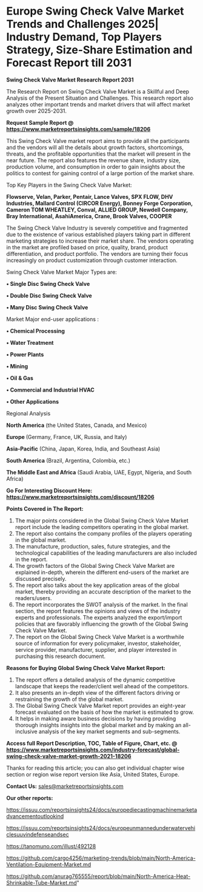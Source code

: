  # Europe Swing Check Valve Market Trends and Challenges 2025| Industry Demand, Top Players Strategy, Size-Share Estimation and Forecast Report till 2031

<strong>Swing Check Valve Market Research Report 2031</strong>

The Research Report on Swing Check Valve Market is a Skillful and Deep Analysis of the Present Situation and Challenges. This research report also analyzes other important trends and market drivers that will affect market growth over 2025-2031.

<strong>Request Sample Report @ <a href=https://www.marketreportsinsights.com/sample/18206>https://www.marketreportsinsights.com/sample/18206</a></strong>

This Swing Check Valve market report aims to provide all the participants and the vendors will all the details about growth factors, shortcomings, threats, and the profitable opportunities that the market will present in the near future. The report also features the revenue share, industry size, production volume, and consumption in order to gain insights about the politics to contest for gaining control of a large portion of the market share.

Top Key Players in the Swing Check Valve Market:

<strong>Flowserve, Velan, Parker, Pentair, Lance Valves, SPX FLOW, DHV Industries, Mallard Control (CIRCOR Energy), Bonney Forge Corporation, Cameron TOM WHEATLEY, Conval, ALLIED GROUP, Newdell Company, Bray International, AsahiAmerica, Crane, Brook Valves, COOPER</strong>

The Swing Check Valve Industry is severely competitive and fragmented due to the existence of various established players taking part in different marketing strategies to increase their market share. The vendors operating in the market are profiled based on price, quality, brand, product differentiation, and product portfolio. The vendors are turning their focus increasingly on product customization through customer interaction.

Swing Check Valve Market Major Types are:

<strong>• Single Disc Swing Check Valve

• Double Disc Swing Check Valve

• Many Disc Swing Check Valve</strong>

Market Major end-user applications :

<strong>• Chemical Processing

• Water Treatment

• Power Plants

• Mining

• Oil & Gas

• Commercial and Industrial HVAC

• Other Applications</strong>

Regional Analysis

</u><strong><b>North America</b></strong> (the United States, Canada, and Mexico)

<strong><b>Europe </b></strong>(Germany, France, UK, Russia, and Italy)

<strong><b>Asia-Pacific</b></strong> (China, Japan, Korea, India, and Southeast Asia)

<strong><b>South America</b></strong> (Brazil, Argentina, Colombia, etc.)

<strong><b>The Middle East and Africa</b></strong> (Saudi Arabia, UAE, Egypt, Nigeria, and South Africa)

<strong>Go For Interesting Discount Here: <a href=https://www.marketreportsinsights.com/discount/18206>https://www.marketreportsinsights.com/discount/18206</a></strong>

<strong>Points Covered in The Report:</strong>
<ol>
  <li>The major points considered in the Global Swing Check Valve Market report include the leading competitors operating in the global market.</li>
  <li>The report also contains the company profiles of the players operating in the global market.</li>
  <li>The manufacture, production, sales, future strategies, and the technological capabilities of the leading manufacturers are also included in the report.</li>
  <li>The growth factors of the Global Swing Check Valve Market are explained in-depth, wherein the different end-users of the market are discussed precisely.</li>
  <li>The report also talks about the key application areas of the global market, thereby providing an accurate description of the market to the readers/users.</li>
  <li>The report incorporates the SWOT analysis of the market. In the final section, the report features the opinions and views of the industry experts and professionals. The experts analyzed the export/import policies that are favorably influencing the growth of the Global Swing Check Valve Market.</li>
  <li>The report on the Global Swing Check Valve Market is a worthwhile source of information for every policymaker, investor, stakeholder, service provider, manufacturer, supplier, and player interested in purchasing this research document.</li>
</ol>
<strong>Reasons for Buying Global Swing Check Valve Market Report:</strong>

<ol>
  <li>The report offers a detailed analysis of the dynamic competitive landscape that keeps the reader/client well ahead of the competitors.</li>
  <li>It also presents an in-depth view of the different factors driving or restraining the growth of the global market.</li>
  <li>The Global Swing Check Valve Market report provides an eight-year forecast evaluated on the basis of how the market is estimated to grow.</li>
  <li>It helps in making aware business decisions by having providing thorough insights insights into the global market and by making an all-inclusive analysis of the key market segments and sub-segments.</li>
</ol>
<strong>Access full Report Description, TOC, Table of Figure, Chart, etc. @ <a href=https://www.marketreportsinsights.com/industry-forecast/global-swing-check-valve-market-growth-2021-18206>https://www.marketreportsinsights.com/industry-forecast/global-swing-check-valve-market-growth-2021-18206</a></strong>


Thanks for reading this article; you can also get individual chapter wise section or region wise report version like Asia, United States, Europe.

<strong>Contact Us:</strong>
sales@marketreportsinsights.com

<strong>Our other reports:</strong>

<a href=https://issuu.com/reportsinsights24/docs/europediecastingmachinemarketadvancementoutlookind>https://issuu.com/reportsinsights24/docs/europediecastingmachinemarketadvancementoutlookind</a>

<a href=https://issuu.com/reportsinsights24/docs/europeunmannedunderwatervehiclesuuvindefenseandsec>https://issuu.com/reportsinsights24/docs/europeunmannedunderwatervehiclesuuvindefenseandsec</a>

<a href=https://tanomuno.com/illust/492128>https://tanomuno.com/illust/492128</a>

<a href=https://github.com/cargo4256/marketing-trends/blob/main/North-America-Ventilation-Equipment-Market.md>https://github.com/cargo4256/marketing-trends/blob/main/North-America-Ventilation-Equipment-Market.md</a>

<a href=https://github.com/anurag765555/report/blob/main/North-America-Heat-Shrinkable-Tube-Market.md>https://github.com/anurag765555/report/blob/main/North-America-Heat-Shrinkable-Tube-Market.md</a>"
